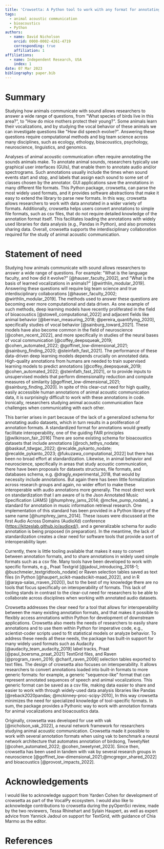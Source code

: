 ```yaml
---
title: 'Crowsetta: A Python tool to work with any format for annotating animal vocalizations and bioacoustics data.'
tags:
  - animal acoustic communication
  - bioacoustics
  - Python
authors:
  - name: David Nicholson
    orcid: 0000-0002-4261-4719
    corresponding: true
    affiliation: 1
affiliations:
  - name: Independent Research, USA
    index: 1
date: 07 Mar 2023
bibliography: paper.bib
---
```


# Summary

Studying how animals communicate with sound allows researchers to answer 
a wide range of questions, from "What species of birds live in this area?", 
to "How do mice mothers protect their young?". 
Some animals learn their vocalizations, and by studying the vocal behavior 
of these animals we can investigate questions like "How did speech evolve?".
Answering these questions require computational methods and big team science 
across many disciplines, 
such as ecology, ethology, bioacoustics, psychology, neuroscience, linguistics, and genomics.

Analyses of animal acoustic communication often require annotating 
the sounds animals make. 
To annotate animal sounds, researchers typically use graphical user interfaces (GUIs),
that enable them to annotate audio and/or spectrograms.
Such annotations usually include the times when sound events start and stop, and labels that 
assign each sound to some set of classes chosen by the annotator.
GUI applications save the annotations in many different file formats.
This Python package, crowsetta, can parse the most widely used formats,
and it provides software abstractions 
that make it easy to extend the library to parse new formats. 
In this way, crowsetta allows researchers 
to work with data annotated in a wider variety of formats. 
Additionally, crowsetta helps users convert annotations to simple file formats,
such as csv files, that do not require detailed knowledge of the annotation format itself.
This facilitates loading the annotations with widely used libraries 
for data analysis (e.g., Pandas in Python), 
and also promotes sharing data.
Overall, crowsetta supports the interdisciplinary collaboration 
required for the study of animal acoustic communication.

# Statement of need

Studying how animals communicate with sound 
allows researchers to answer a wide range of questions.
For example: 
"What is the language faculty, and how did it evolve?" [@hauser_faculty_2002], 
and "What is the basis of learned vocalizations in animals?" [@wirthlin_modular_2019]. 
Answering these questions will require big team science 
and true interdisciplinary collaborations [@hauser_faculty_2002; @wirthlin_modular_2019].
The methods used to answer these questions 
are becoming ever more computational and data driven.
As one example of such methods, deep learning models
have recently proliferated in the field of bioacoustics [@stowell_computational_2022] 
and adjacent fields like animal behavior [@berman_measuring_2018; @pereira_quantifying_2020], 
specifically studies of vocal behavior [@sainburg_toward_2021]. 
These models have also become common in the field of neuroscience [@cohen_recent_2022], 
and more specifically in studies of the neural bases of vocal communication
[@coffey_deepsqueak_2019; @cohen_automated_2022; @goffinet_low-dimensional_2021; @sainburg_finding_2020; @steinfath_fast_2021].
The performance of these data-driven deep learning models depends crucially on annotated data.
High-quality annotations from humans 
are needed to train supervised learning models to predict annotations
[@coffey_deepsqueak_2019; @cohen_automated_2022; @steinfath_fast_2021], 
or to provide inputs to unsupervised models that perform dimensionality reduction 
and compute measures of similarity [@goffinet_low-dimensional_2021; @sainburg_finding_2020].
In spite of this clear-cut need for high quality, easily accessible 
human annotations of animal acoustic communication data, 
it is surprisingly difficult to work with these annotations in code.
Ironically, researchers studying animal acoustic communication 
face challenges when communicating with each other.

This barrier arises in part because of the lack of a generalized schema 
for annotating audio datasets, which in turn results in a proliferation of 
annotation formats.
A standardized format for annotations would greatly facilitate interoperability, 
one of the guiding FAIR principles [@wilkinson_fair_2016]
There are some existing schema 
for bioacoustics datasets that include annotations 
[@roch_tethys_nodate; @baskauf_tdwgac_2022; @recalde_pykanto_nodate; @recalde_pykanto_2023; @fukuzawa_computational_2022] 
but there has been no broad effort at standardization.
Likewise, in animal behavior and neuroscience, 
specifically in areas that study acoustic communication,
there have been proposals for datasets structures, 
file formats, and databases schema, e.g. @dragly_experimental_2018, 
that would by necessity include annotations.
But again there has been little formalization across research groups 
and again, no wider effort to make these interoperable with audio annotations more generally.
The most direct work on standardization that I am aware of 
is the Json Annotated Music Specification (JAMS) [@humphrey_jams_2014; @mcfee_pump_nodate],
a standard for annotation in music information retrieval research.
One implementation of this standard 
has been provided in a Python library of the same name [@humphrey_jams_2014].
These issues were discussed at the first 
Audio Across Domains (AudioXd) conference (<https://kitzeslab.github.io/audioxd/>),
and a generalizable schema for audio annotation is being proposed 
(in preparation).
In the meantime, the lack of standardization 
creates a clear need for software tools that provide a sort of interoperability layer.

Currently, there is little tooling available that 
makes it easy to convert between annotation formats, 
and to share annotations in widely used simple formats such as a csv file.
Many tools have been developed 
to work with specific formats, 
e.g., Praat Textgrid [@jadoul_introducing_2018-1; @buschmeier_textgridtools_nodate] 
or Raven selection tables saved as text files (in Python [@haupert_scikit-maadscikit-maad_2022], 
and in R [@araya-salas_rraven_2020]), 
but to the best of my knowledge there are no tools that 
focus specifically on interoperability of formats.
This lack of tooling stands in contrast to the clear-cut need for researchers to be able to 
collaborate across disciplines when working with annotated audio datasets.

Crowsetta addresses the clear need for a tool 
that allows for interoperability between the many existing annotation formats, 
and that makes it possible to flexibly access annotations within Python 
for development of downstream applications.
Crowsetta also meets the needs of researchers to easily share annotations and 
to use them within Python for imperative code, 
e.g., scientist-coder scripts used to fit statistical models or analyze behavior. 
To address these needs all these needs, 
the package has built-in support for many widely used formats such as 
Audacity [@audacity_team_audacity_2019] label tracks, 
Praat [@paul_boersma_praat_2021] TextGrid files, 
and Raven [@program_raven_2016; @charif_raven_2006] 
selection tables exported to text files.
The design of crowsetta also focuses on interoperability.
It allows researchers to convert annotations 
loaded into built-in formats 
to more generic formats: 
for example, a generic "sequence-like" format 
that can represent annotated sequences of speech and animal vocalizations.
This generic format can be saved as a csv file, making data easier to share 
and easier to work with through widely-used data analysis libraries 
like Pandas [@reback2020pandas; @mckinney-proc-scipy-2010], 
In this way crowsetta minimizes the need for specialized knowledge of tool-specific formats.
In sum, the package provides a Pythonic way to work with annotation formats 
for animal vocalizations and bioacoustics data.

Originally, crowsetta was developed for use with vak [@nicholson_vak_2022], 
a neural network framework for researchers studying animal acoustic communication.
Crowsetta made it possible to work with several annotation formats 
when using vak to benchmark a neural network architecture 
that automates annotation of birdsong, TweetyNet [@cohen_automated_2022; @cohen_tweetynet_2023].
Since then, crowsetta has been used 
in tandem with vak by several research groups 
in neuroscience [@goffinet_low-dimensional_2021;@mcgregor_shared_2022] 
and bioacoustics [@provost_impacts_2022].

# Acknowledgements

I would like to acknowledge support from Yarden Cohen 
for development of crowsetta as part of the VocalPy ecosystem.
I would also like to acknowledge 
contributions to crowsetta during the pyOpenSci review,
made by the two reviewers, 
Tessa Rhinehart and Sylain Haupert, 
as well as expert advice from Yannick Jadoul on support for TextGrid, 
with guidance of Chia Marmo as the editor.

# References

